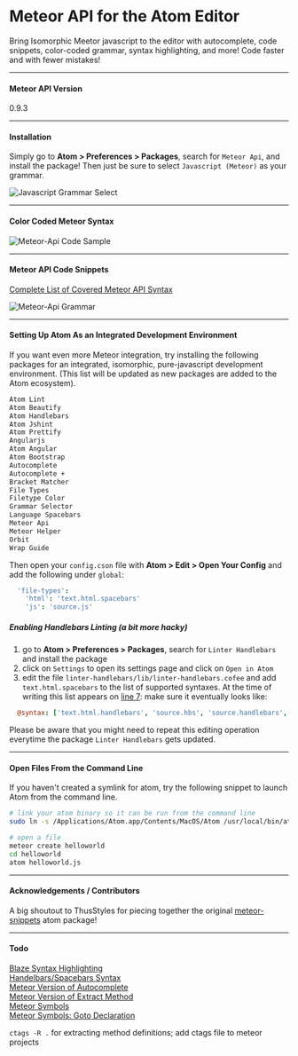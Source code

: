 Meteor API for the Atom Editor
=======================================

Bring Isomorphic Meetor javascript to the editor with autocomplete, code snippets, color-coded grammar, syntax highlighting, and more!  Code faster and with fewer mistakes!  

---------------------------------------
#### Meteor API Version  

0.9.3

---------------------------------------
#### Installation  

Simply go to **Atom > Preferences > Packages**, search for ``Meteor Api``, and install the package!  Then just be sure to select ``Javascript (Meteor)`` as your grammar.

![Javascript Grammar Select](https://raw.githubusercontent.com/awatson1978/meteor-api/master/screenshots/javascript-meteor-select.png)  


---------------------------------------
#### Color Coded Meteor Syntax  

![Meteor-Api Code Sample](https://raw.githubusercontent.com/awatson1978/meteor-api/master/screenshots/code-sample.png)  


---------------------------------------
#### Meteor API Code Snippets  

[Complete List of Covered Meteor API Syntax](https://github.com/awatson1978/meteor-api-for-atom-editor/blob/master/api.md)

![Meteor-Api Grammar](https://raw.githubusercontent.com/awatson1978/meteor-api/master/screenshots/grammar-snippets.png)  



---------------------------------------
#### Setting Up Atom As an Integrated Development Environment

If you want even more Meteor integration, try installing the following packages for an integrated, isomorphic, pure-javascript development environment.  (This list will be updated as new packages are added to the Atom ecosystem).  

````sh
Atom Lint
Atom Beautify
Atom Handlebars
Atom Jshint
Atom Prettify
Angularjs
Atom Angular
Atom Bootstrap
Autocomplete
Autocomplete +
Bracket Matcher
File Types
Filetype Color
Grammar Selector
Language Spacebars
Meteor Api
Meteor Helper
Orbit
Wrap Guide
````

Then open your `config.cson` file with **Atom > Edit > Open Your Config** and add the following under `global`:

````cson
  'file-types':
    'html': 'text.html.spacebars'
    'js': 'source.js'
````

##### Enabling Handlebars Linting (a bit more hacky)

1. go to **Atom > Preferences > Packages**, search for ``Linter Handlebars`` and install the package
2. click on `Settings` to open its settings page and click on ``Open in Atom``
3. edit the file `linter-handlebars/lib/linter-handlebars.cofee` and add `text.html.spacebars` to the list of supported syntaxes. At the time of writing this list appears on [line 7](https://github.com/AtomLinter/linter-handlebars/blob/master/lib/linter-handlebars.coffee#L7): make sure it eventually looks like:

````coffeescript
  @syntax: ['text.html.handlebars', 'source.hbs', 'source.handlebars', 'text.html.spacebars']
````

Please be aware that you might need to repeat this editing operation everytime the package  ``Linter Handlebars`` gets updated.

---------------------------------------
#### Open Files From the Command Line

If you haven't created a symlink for atom, try the following snippet to launch Atom from the command line.  

````sh
# link your atom binary so it can be run from the command line
sudo ln -s /Applications/Atom.app/Contents/MacOS/Atom /usr/local/bin/atom

# open a file
meteor create helloworld
cd helloworld
atom helloworld.js
````


---------------------------------------
#### Acknowledgements / Contributors

A big shoutout to ThusStyles for piecing together the original [meteor-snippets](https://github.com/ThusStyles/meteor-snippets) atom package!


---------------------------------------
#### Todo

[Blaze Syntax Highlighting](http://stackoverflow.com/questions/22363070/how-do-i-make-a-default-syntax-by-filetype-in-atom-text-editor)  
[Handelbars/Spacebars Syntax](https://atom.io/packages/atom-handlebars)  
[Meteor Version of Autocomplete](https://atom.io/packages/autocomplete-plus)  
[Meteor Version of Extract Method](https://atom.io/packages/extract-method)  
[Meteor Symbols](https://github.com/atom/symbols-view)  
[Meteor Symbols: Goto Declaration](https://github.com/atom/symbols-view/issues/9)  


``ctags -R .`` for extracting method definitions; add ctags file to meteor projects


